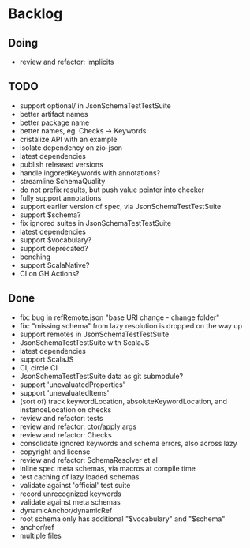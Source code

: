 # Backlog

## Doing
- review and refactor: implicits

## TODO
- support optional/ in JsonSchemaTestTestSuite
- better artifact names 
- better package name
- better names, eg. Checks -> Keywords
- cristalize API with an example
- isolate dependency on zio-json
- latest dependencies
- publish released versions
- handle ingoredKeywords with annotations?
- streamline SchemaQuality
- do not prefix results, but push value pointer into checker
- fully support annotations
- support earlier version of spec, via JsonSchemaTestTestSuite
- support $schema?
- fix ignored suites in JsonSchemaTestTestSuite
- latest dependencies
- support $vocabulary?
- support deprecated?
- benching
- support ScalaNative?
- CI on GH Actions?

## Done
- fix: bug in refRemote.json "base URI change - change folder"
- fix: "missing schema" from lazy resolution is dropped on the way up
- support remotes in JsonSchemaTestTestSuite
- JsonSchemaTestTestSuite with ScalaJS
- latest dependencies
- support ScalaJS
- CI, circle CI
- JsonSchemaTestTestSuite data as git submodule?
- support 'unevaluatedProperties'
- support 'unevaluatedItems'
- (sort of) track keywordLocation, absoluteKeywordLocation, and instanceLocation on checks
- review and refactor: tests
- review and refactor: ctor/apply args
- review and refactor: Checks
- consolidate ignored keywords and schema errors, also across lazy
- copyright and license
- review and refactor: SchemaResolver et al
- inline spec meta schemas, via macros at compile time
- test caching of lazy loaded schemas
- validate against 'official' test suite
- record unrecognized keywords
- validate against meta schemas
- dynamicAnchor/dynamicRef
- root schema only has additional "$vocabulary" and "$schema"
- anchor/ref
- multiple files
